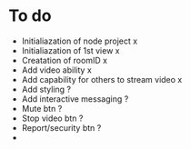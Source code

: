 # To do

- Initialiazation of node project x
- Initialiazation of 1st view x
- Creatation of roomID x
- Add video ability x
- Add capability for others to stream video x
- Add styling ?
- Add interactive messaging ?
- Mute btn ?
- Stop video btn ? 
- Report/security btn ?
- 